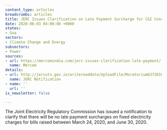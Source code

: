 ```yaml
---
content_type: articles
breadcrumbs: articles
title: JERC Issues Clarification on Late Payment Surcharge for C&I Consumers
date: 2020-06-03 04:00:00 +0000
states:
- Goa
sectors:
- Climate Change and Energy
subsectors:
- Power
sources:
- url: https://mercomindia.com/jerc-issues-clarification-late-payment/
  name: Mercom
details:
- url: http://jercuts.gov.in/writereaddata/UploadFile/Moratorium637261022481097900.pdf
  name: JERC Notification
- name: ''
  url: ''
is_newsletter: false

---
```

The Joint Electricity Regulatory Commission has issued a notification to clarify that there will be no late payment surcharges on fixed electricity charges for bills raised between March 24, 2020, and June 30, 2020.
